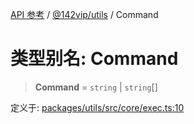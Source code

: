 [API 参考](../../../index.md) / [@142vip/utils](../index.md) / Command

# 类型别名: Command

> **Command** = `string` \| `string`[]

定义于: [packages/utils/src/core/exec.ts:10](https://github.com/142vip/core-x/blob/7cfc2fa6b24172631d6526590fc6ea4be89357c6/packages/utils/src/core/exec.ts#L10)
